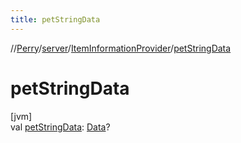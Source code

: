 ```yaml
---
title: petStringData
---
```

//[Perry](../../../index.html)/[server](../index.html)/[ItemInformationProvider](index.html)/[petStringData](pet-string-data.html)



# petStringData



[jvm]\
val [petStringData](pet-string-data.html): [Data](../../provider/-data/index.html)?




